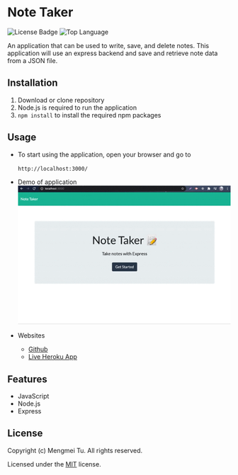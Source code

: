 # Note Taker

![License Badge](https://img.shields.io/github/license/mmeii/11-note-taker) ![Top Language](https://img.shields.io/github/languages/top/mmeii/11-note-taker)

An application that can be used to write, save, and delete notes. This application will use an express backend and save and retrieve note data from a JSON file.

## Installation

1. Download or clone repository
2. Node.js is required to run the application
3. `npm install` to install the required npm packages

## Usage

* To start using the application, open your browser and go to
  
  `http://localhost:3000/`

* Demo of application
  ![Note Taker Demo](./public/assets/note-taker-demo.gif)

* Websites
  * [Github](https://github.com/mmeii/note-taker)
  * [Live Heroku App](https://murmuring-falls-28433.herokuapp.com/)

## Features

* JavaScript
* Node.js
* Express

## License

  Copyright (c) Mengmei Tu. All rights reserved.
  
  Licensed under the [MIT](LICENSE) license.
  
